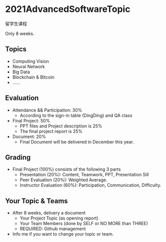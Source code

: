 # 2021AdvancedSoftwareTopic
留学生课程

Only 8 weeks.

## Topics

- Computing Vision
- Neural Network
- Big Data
- Blockchain & Bitcoin
- ......

## Evaluation

- Attendance && Participation: 30%
  - According to the sign-in table (DingDing) and QA class
- Final Project: 50%
  - PPT files and Project description is 25% 
  - The final project report is 25%
- Document: 20%
  - Final Document will be delivered in December this year.

## Grading

- Final Project (100%) consists of the following 3 parts
  - Presentation (20%): Content, Teamwork, PPT, Presentation Sill
  - Peer Evaluation (20%): Weighted Average.
  - Instructor Evaluation (60%): Participation, Communication, Difficulty.

## Your Topic & Teams

- After 8 weeks, delivery a document
  - Your Project Topic (as opening report)
  - Your Team Members (done by SELF or NO MORE than THREE)
  - REQUIRED: Github management
- Info me if you want to change your topic or team.


